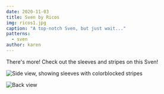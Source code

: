 ```yaml
---
date: 2020-11-03
title: Sven by Ricos
img: ricos1.jpg
caption: "A top-notch Sven, but just wait..."
patterns:
  - sven
author: karen
---
```


There's more! Check out the sleeves and stripes on this Sven!

![Side view, showing sleeves with colorblocked stripes](ricos2.jpg)

![Back view](ricos3.jpg)
